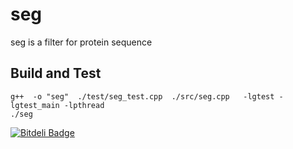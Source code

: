 seg
===

seg is a filter for protein sequence

Build and Test
--------------
	g++  -o "seg"  ./test/seg_test.cpp  ./src/seg.cpp   -lgtest -lgtest_main -lpthread
	./seg

[![Bitdeli Badge](https://d2weczhvl823v0.cloudfront.net/shu65/seg/trend.png)](https://bitdeli.com/free "Bitdeli Badge")

